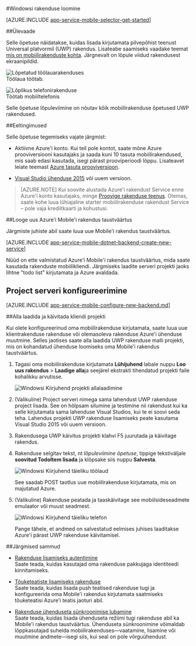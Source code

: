 <properties
    pageTitle="Luua mõne Universal platvormil (UWP) kasutavas Mobile'i rakendused | Microsoft Azure'i"
    description="Järgige selle õpetuse alustada Universal platvormil (UWP) rakenduste arendamiseni C#, Visual Basic või JavaScript Azure mobiilirakenduse taustaprogrammid kasutamise."
    services="app-service\mobile"
    documentationCenter="windows"
    authors="adrianhall"
    manager="erikre"
    editor=""/>

<tags
    ms.service="app-service-mobile"
    ms.workload="mobile"
    ms.tgt_pltfrm="mobile-windows"
    ms.devlang="dotnet"
    ms.topic="hero-article"
    ms.date="10/01/2016"
    ms.author="adrianha"/>

#<a name="create-a-windows-app"></a>Windowsi rakenduse loomine

[AZURE.INCLUDE [app-service-mobile-selector-get-started](../../includes/app-service-mobile-selector-get-started.md)]

##<a name="overview"></a>Ülevaade

Selle õpetuse näidatakse, kuidas lisada kirjutamata pilvepõhist teenust Universal platvormil (UWP) rakendus. Lisateabe saamiseks vaadake teemat [mis on mobiilirakenduste kohta](app-service-mobile-value-prop.md). Järgnevalt on lõpule viidud rakendusest ekraanipildid.

![Lõpetatud töölauarakenduses](./media/app-service-mobile-windows-store-dotnet-get-started/mobile-quickstart-completed-desktop.png)   
Töölaua töötab. 

![Lõplikus telefonirakenduse](./media/app-service-mobile-windows-store-dotnet-get-started/mobile-quickstart-completed.png)  
Töötab mobiiltelefonis

Selle õpetuse lõpuleviimine on nõutav kõik mobiilirakenduse õpetused UWP rakendused. 

##<a name="prerequisites"></a>Eeltingimused

Selle õpetuse tegemiseks vajate järgmist:

* Aktiivne Azure'i konto. Kui teil pole kontot, saate mõne Azure prooviversiooni kasutajaks ja saada kuni 10 tasuta mobiilirakendused, mis saab edasi kasutada, isegi pärast prooviperioodi lõppu. Lisateavet leiate teemast [Azure tasuta prooviversioon](https://azure.microsoft.com/pricing/free-trial/).

* [Visual Studio ühenduse 2015] või uuem versioon.

>[AZURE.NOTE] Kui soovite alustada Azure'i rakendust Service enne Azure'i konto kasutajaks, minge [Proovige rakenduse teenus](https://tryappservice.azure.com/?appServiceName=mobile). Olemas, saate kohe luua lühiajaline starter mobiilirakenduse rakendust Service – pole vaja krediitkaarti ja kohustusi.

##<a name="create-a-new-azure-mobile-app-backend"></a>Looge uus Azure'i Mobile'i rakendus taustväärtus

Järgmiste juhiste abil saate luua uue Mobile'i rakendus taustväärtus.

[AZURE.INCLUDE [app-service-mobile-dotnet-backend-create-new-service](../../includes/app-service-mobile-dotnet-backend-create-new-service.md)]

Nüüd on ette valmistatud Azure'i Mobile'i rakendus taustväärtus, mida saate kasutada rakenduste mobiilikliendi. Järgmiseks laadite serveri projekti jaoks lihtne "todo list" kirjutamata ja Azure avaldada.

## <a name="configure-the-server-project"></a>Project serveri konfigureerimine

[AZURE.INCLUDE [app-service-mobile-configure-new-backend.md](../../includes/app-service-mobile-configure-new-backend.md)]

##<a name="download-and-run-the-client-project"></a>Alla laadida ja käivitada kliendi projekti

Kui olete konfigureerinud oma mobiilirakenduse kirjutamata, saate luua uue klientrakenduse rakenduse või olemasoleva rakenduse Azure'i ühenduse muutmine. Selles jaotises saate alla laadida UWP rakenduse malli projekti, mis on kohandatud ühenduse loomiseks oma Mobile'i rakendus taustväärtus.

1. Tagasi oma mobiilirakenduse kirjutamata **Lühijuhend** labale nuppu **Loo uus rakendus** > **Laadige alla**ja seejärel ekstrakti tihendatud projekti faile kohalikku arvutisse.

    ![Windowsi Kiirjuhend projekti allalaadimine](./media/app-service-mobile-windows-store-dotnet-get-started/mobile-app-windows-quickstart.png)

3. (Valikuline) Project serveri nimega sama lahendust UWP rakenduse project lisada. See on hõlpsam silumine ja testimine nii rakendust kui ka selle kirjutamata sama lahenduse Visual Studios, kui te ei soovi seda teha. Lahendus projekti UWP rakenduse lisamiseks peate kasutama Visual Studio 2015 või uuem versioon.

4. Rakendusega UWP käivitus projekti klahvi F5 juurutada ja käivitage rakendus.

5. Rakenduse selgitav tekst, nt *lõpuleviimine õpetuse*, tippige tekstiväljale **soovitud TodoItem lisada** ja klõpsake siis nuppu **Salvesta**.

    ![Windowsi Kiirjuhend täieliku töölaud](./media/app-service-mobile-windows-store-dotnet-get-started/mobile-quickstart-startup.png)

    See saadab POST taotlus uue mobiilirakenduse kirjutamata, mis on majutatud Azure.

6. (Valikuline) Rakenduse peatada ja taaskäivitage see mobiilsideseadmete emulaator või muust seadmest.

    ![Windowsi Kiirjuhend täieliku telefon](./media/app-service-mobile-windows-store-dotnet-get-started/mobile-quickstart-completed.png)

    Pange tähele, et andmed on salvestatud eelmises juhises laaditakse Azure'i pärast UWP rakenduse käivitamisel. 

##<a name="next-steps"></a>Järgmised sammud

* [Rakenduse lisamiseks autentimine](app-service-mobile-windows-store-dotnet-get-started-users.md)  
  Saate teada, kuidas kasutajad oma rakenduse pakkujaga identiteedi kinnitamiseks.

* [Tõuketeatiste lisamiseks rakenduse](app-service-mobile-windows-store-dotnet-get-started-push.md)  
  Saate teada, kuidas lisada push teatised rakenduse tugi ja konfigureerida oma Mobile'i rakendus kirjutamata saatmiseks tõuketeatisi Azure'i teatis jaoturi abil.

* [Rakenduse ühenduseta sünkroonimise lubamine](app-service-mobile-windows-store-dotnet-get-started-offline-data.md)  
  Saate teada, kuidas lisada ühenduseta režiimi tugi rakenduse abil ka Mobile'i rakendus taustväärtus. Ühenduseta sünkroonimine võimaldab lõppkasutajad suhelda mobiilirakenduses&mdash;vaatamine, lisamine või muutmine andmete&mdash;isegi siis, kui seal on pole võrguühendust.

<!-- Anchors. -->
<!-- Images. -->
<!-- URLs. -->
[Mobile App SDK]: http://go.microsoft.com/fwlink/?LinkId=257545
[Azure portal]: https://portal.azure.com/
[Visual Studio ühenduse 2015]: https://go.microsoft.com/fwLink/p/?LinkID=534203
